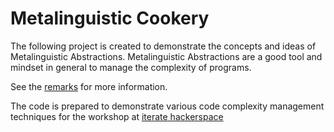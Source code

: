 # Metalinguistic Cookery

The following project is created to demonstrate the concepts and ideas of Metalinguistic Abstractions.
Metalinguistic Abstractions are a good tool and mindset in general to manage the complexity of programs.

See the [remarks](./remarks.md) for more information.

The code is prepared to demonstrate various code complexity management techniques for the workshop at [iterate hackerspace](http://iteratehackerspace.com/)


